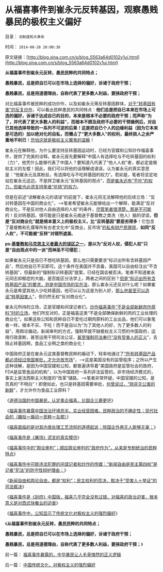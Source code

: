 # 从福喜事件到崔永元反转基因，观察愚贱暴民的极权主义偏好

目录： `旧制度和大革命` 

时间： `2014-08-28 20:00:38` 

原文链接：[http://blog.sina.com.cn/s/blog_5563a64d0102v1ui.html](http://blog.sina.com.cn/s/blog_5563a64d0102v1ui.html)

**从福喜事件到崔永元反转，愚民民粹的共同特点；**

**愚贱暴民，总是把自已可以在市场上选择的偏好，诉诸于政府干预；**

**愚贱暴民，总是用道德理由，自称代表了更多数人利益，要挟政府干预；**

对比福喜事件被民粹的成功炒作，以及如崔永元等反转基因群体，[对于“转基因有害”的反复炒作](../../../2013/12/24/高房价和转基因的“官点”不是观点.md)，可以看出民粹愚民的共同特点：**他们总是把自已本来在市场上可选的偏好，诉诸于达成自已的目的，本来是根本不必要的政府干预；而声称“为了，并代表了更大多数人的利益”，而根本不顾及政府不必要的干预循例后，对自已其他选择导致的一系列不可逆的后果！这是把自已个人的边缘利益（因为它本来是可选的）加以绝对化的自私，而僭占了“更大多数人”的权利，最终损人之余严重地不利已**！[恐怕这就是极权主义魔鬼的滥觞](../../../2014/8/17/福喜事件中的“舆论审判”，“强制政府有作为”的极权主义倾向.md)！

崔永元在解释他，为什么要坚持反转基因运动时，已经为官媒和公知炒作福喜事件，提供了完美的诠释。崔永元首先要解释“中国人有选择吃与不吃转基因的权利（力）”，他凭什么能够代表了中国人？要知道凡代表了“他人人权”者，都必定是极权主义的左棍！因此，我们可以将他的话理解成语误，认为崔永元的真实意思是：“他崔永元及其粉丝，有选择吃与不吃转基因的权力”。若如是，笔者将坚定地站在崔永元这边，不是捍卫崔永元“反转基因的观点”，[而是崔永远有“不吃”的权力，但崔也必须支持笔者“吃转”的权力](../../../2013/6/22/自然秩序的转基因的共识.md)。

但是在前述“谅解崔永元的语误”的前提下，崔永元将无法解释他的后续立场：“反对转基因在中国的商业化”，——>笔者希望崔永元能够给出一个解释，能满足“反对商业化，不是反对他人自由选择的人权”的条件，[尽管笔者很清楚，那是不可能](../../../2011/7/16/自由的选择，法治的规范，专制的监管.md)的！反对转基因，很可能是只是崔永元痴迷于基督教之类洗（他人）脑的谬误，**但是“反对商业化”就是根本意义上的极权主义，比“反转基因”要恶劣得多**！它包含了基督教和孔儒等所有古老文化中“反商业，反市场”[的私有财产原罪观](../../../2007/9/30/中国人的道德枷锁和个人财富原罪观.md)，**如同“反人权”，不可能被“反转”对错所遮盖**。

**ps:[基督教和马克思主义者最大的误区之一](../../../2012/10/4/马克思主义是翻版基督教的替代性宗教.md)，是以为“反对人权，侵犯人权”只是“自由观点中的一派”而神圣不可侵犯**；

如果崔永元只是自已不想吃转基因，那么他只需要要求“标识出所有含转基因产品”，然后他自已不买即可。这个条件在美国并不具备，美国可以自由标注出“不含转基因”，但最新的“强制标识转基因”提案，已经在国会被否决。笔者不知道崔永元同志抑郁症的大脑，是否能区分法学上，两者之间的区别？[但是“标识出所有含转基因产品”的要求，则是中国市场的实在法](../../../2011/6/13/转基因禁入侵犯了消费者的人权.md)，那么崔永元还反对什么呢？如果崔永元是希望其他人少吃转基因，他可以认为这是为别人好，[那么他甚至可以造谣“转基因害人](../../../2012/9/5/举证责任倒置的“转基因有害论”；.md)”，但仍然无权“反对商业化”。

崔永元所持的立场，正是官媒和间谍记者们，[炒作福喜事件“不是全部新鲜肉作原料”时的立场](../../../2014/8/12/政治迫害福喜的唯一结果，是食品和服务行业国有化.md)，他们所反对的，正是福喜这类“不是全部确保新鲜的肉的工业处理的商业化”。如果这些公知和民粹自已不爱吃过期肉原料的工业出品，他们可以象笔者一样，根本不买、不吃！而不是自以为“为了其他人的好，为了更多数人的利益”，用舆论煽动，新闻审判的方式，强制早就不缺极权主义习惯的中国政府，运用行政垄断，甚至运用干预司法公证，[甚至强制司法奉行“没有受害人的正义](../../../2012/4/23/私有制原则：世界上没有残害无辜的正义；.md)”，去阻止转基因啊，食品工业啊之类的商业化！

中国政府正是在崔永元这类基督教民粹的煽动下，轻率地通过了[“所有转基因产品都必须经过帝国审批，才允许放市场](../../../2012/9/12/只有宗教裁判所，才会审批科研课题.md)”，——>这是美国没有的监管程序；之所以产生这种误解，是因为中国官媒和公知，都普遍诱导着“美国政府是监管社会的政府，FDA是监管食品的机构”，以为中国政府一系列非法监管的，非市场经济模式的，事实上是法西斯主义制度的“改革”铺路，——>笔者非常怀疑，中国官媒的公知，是否真的“不明白”！即便如此，也只是转基因需要审批，[何曾说过，“除非无公害的新鲜](../../../2012/12/19/假设食品安全竭斯底里中大选（汪洋vs薄熙来），民粹必胜！.md)”，才允许作为食品工业原料？

《[道德治国的中国暴民，认定美企福喜，比国企三鹿更坏](../../../2014/8/13/道德治国的中国暴民，认定美企福喜，比国企三鹿更坏.md)》

《[福喜事件暴露中国法治环境恶劣，实业经营困难，民粹政治的不确定性；现代社会的（媚俗＝煽动＝民粹＝左棍）](../../../2014/8/14/福喜事件暴露中国法治环境恶劣，现代畅销小说的技术要点.md)》

《[福喜面临的是对其内类处理工艺流程的道德起诉；除国企外再无人能够无辜；](../../../2014/8/15/福喜面临的是对其内类处理工艺流程的道德起诉；.md)》

《[福喜事件是《屠场》谎言的真实模仿](../../../2014/8/16/福喜事件是《屠场》谎言的真实模仿；.md)》

《[福喜事件中的“舆论审判”；顺应舆论审判的“政府作为”，从来是专制统治的民粹特点](../../../2014/8/17/福喜事件中的“舆论审判”，“强制政府有作为”的极权主义倾向.md)》

《[福喜事件中可能违法犯罪的间谍记者和炒作的传媒；“新闻自由是民主第四权”是记者“犯法”的防守性辩护理由；](../../../2014/8/18/福喜事件中违法犯罪的记者和传媒，兼谈美国的新闻自由和舆论监督.md)》

《[新闻自由和舆论自由，都是“权利”；民主权利的否决，取决于“受害人＋举证”的司法裁决](../../../2014/8/25/新闻自由和舆论自由，都是“权利”，及权利与权力的逻辑关系.md)》

《[福喜事件是《刮痧》中国版，福喜几乎完全没有过错，对福喜的政治迫害，根本意义是对西式快餐业的迫害](../../../2014/8/26/福喜事件是《刮痧》中国版，福喜几乎完全没有过错.md)》

《[福喜事件中，公知显示了传统文化对极权主义的强烈偏好](../../../2014/8/27/中国传统文化，对极权主义的强烈偏好.md)》

《**从福喜事件到崔永元反转，愚民民粹的共同特点；**

**愚贱暴民，总是把自已可以在市场上选择的偏好，诉诸于政府干预；**

**愚贱暴民，总是用道德理由，自称代表了更多数人利益，要挟政府干预；**》

前一篇： [福喜事件暴露的，中华暴民让人毛骨悚然的正义逻辑](../../../2014/8/29/福喜事件暴露的，中华暴民让人毛骨悚然的正义逻辑.md)

后一篇： [中国传统文化，对极权主义的强烈偏好](../../../2014/8/27/中国传统文化，对极权主义的强烈偏好.md)

